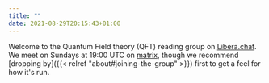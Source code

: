 ```yaml
---
title: ""
date: 2021-08-29T20:15:43+01:00
---
```


Welcome to the Quantum Field theory (QFT) reading group on
[Libera.chat](https://libera.chat/). We meet on Sundays at 19:00 UTC on
[matrix](https://matrix.to/#/##qft:libera.chat), though we recommend
[dropping by]({{< relref "about#joining-the-group" >}}) first to get a feel for
how it's run.
